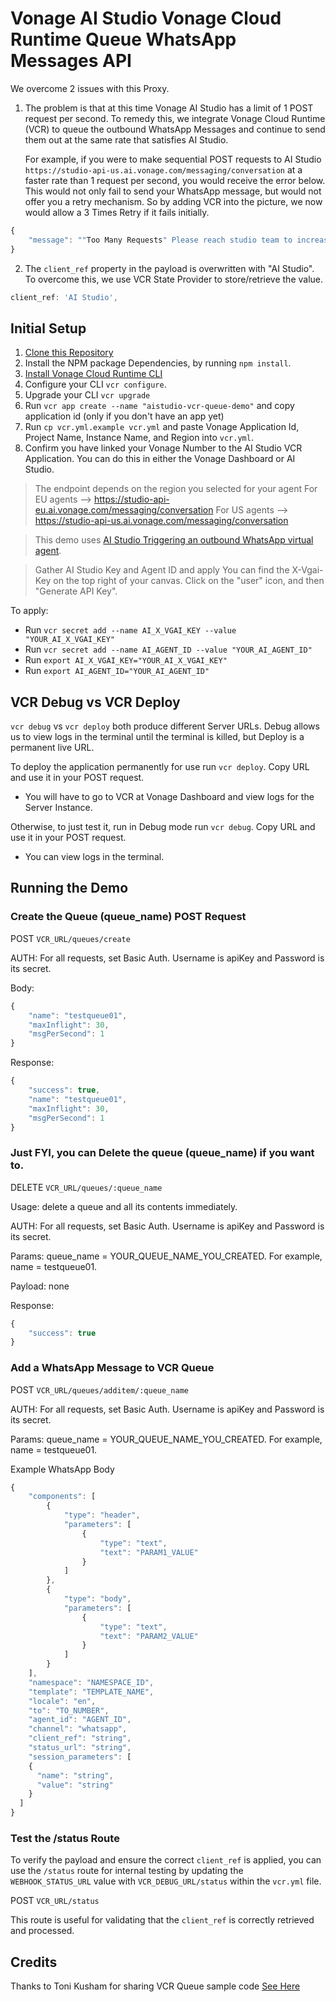 # Vonage AI Studio Vonage Cloud Runtime Queue WhatsApp Messages API

We overcome 2 issues with this Proxy.

1. The problem is that at this time Vonage AI Studio has a limit of 1 POST request per second. To remedy this, we integrate Vonage Cloud Runtime (VCR) to queue the outbound WhatsApp Messages and continue to send them out at the same rate that satisfies AI Studio.

   For example, if you were to make sequential POST requests to AI Studio `https://studio-api-us.ai.vonage.com/messaging/conversation` at a faster rate than 1 request per second, you would receive the error below. This would not only fail to send your WhatsApp message, but would not offer you a retry mechanism. So by adding VCR into the picture, we now would allow a 3 Times Retry if it fails initially.

```js
{
    "message": ""Too Many Requests" Please reach studio team to increase rate limit at ai.support@vonage.com."
}
```

2. The `client_ref` property in the payload is overwritten with "AI Studio". To overcome this, we use VCR State Provider to store/retrieve the value.

```js
client_ref: 'AI Studio',
```

## Initial Setup

1. [Clone this Repository](https://github.com/nexmo-se/aistudio-vcr-messages-queue.git)
2. Install the NPM package Dependencies, by running `npm install`.
3. [Install Vonage Cloud Runtime CLI](https://developer.vonage.com/en/vonage-cloud-runtime/getting-started/working-locally?source=vonage-cloud-runtime)
4. Configure your CLI `vcr configure`.
5. Upgrade your CLI `vcr upgrade`
6. Run `vcr app create --name "aistudio-vcr-queue-demo"` and copy application id (only if you don't have an app yet)
7. Run `cp vcr.yml.example vcr.yml` and paste Vonage Application Id, Project Name, Instance Name, and Region into `vcr.yml`.
8. Confirm you have linked your Vonage Number to the AI Studio VCR Application. You can do this in either the Vonage Dashboard or AI Studio.

> The endpoint depends on the region you selected for your agent
> For EU agents --> https://studio-api-eu.ai.vonage.com/messaging/conversation
> For US agents --> https://studio-api-us.ai.vonage.com/messaging/conversation

> This demo uses [AI Studio Triggering an outbound WhatsApp virtual agent](https://studio.docs.ai.vonage.com/whatsapp/get-started/triggering-an-outbound-whatsapp-virtual-agent).

> Gather AI Studio Key and Agent ID and apply
> You can find the X-Vgai-Key on the top right of your canvas. Click on the "user" icon, and then "Generate API Key".

To apply:

- Run `vcr secret add --name AI_X_VGAI_KEY --value "YOUR_AI_X_VGAI_KEY"`
- Run `vcr secret add --name AI_AGENT_ID --value "YOUR_AI_AGENT_ID"`
- Run `export AI_X_VGAI_KEY="YOUR_AI_X_VGAI_KEY"`
- Run `export AI_AGENT_ID="YOUR_AI_AGENT_ID"`

## VCR Debug vs VCR Deploy

`vcr debug` vs `vcr deploy` both produce different Server URLs. Debug allows us to view logs in the terminal until the terminal is killed, but Deploy is a permanent live URL.

To deploy the application permanently for use run `vcr deploy`. Copy URL and use it in your POST request.

- You will have to go to VCR at Vonage Dashboard and view logs for the Server Instance.

Otherwise, to just test it, run in Debug mode run `vcr debug`. Copy URL and use it in your POST request.

- You can view logs in the terminal.

## Running the Demo

### Create the Queue (queue_name) POST Request

POST `VCR_URL/queues/create`

AUTH: For all requests, set Basic Auth. Username is apiKey and Password is its secret.

Body:

```js
{
    "name": "testqueue01",
    "maxInflight": 30,
    "msgPerSecond": 1
}
```

Response:

```js
{
    "success": true,
    "name": "testqueue01",
    "maxInflight": 30,
    "msgPerSecond": 1
}
```

### Just FYI, you can Delete the queue (queue_name) if you want to.

DELETE `VCR_URL/queues/:queue_name`

Usage: delete a queue and all its contents immediately.

AUTH: For all requests, set Basic Auth. Username is apiKey and Password is its secret.

Params: queue_name = YOUR_QUEUE_NAME_YOU_CREATED. For example, name = testqueue01.

Payload: none

Response:

```js
{
    "success": true
}
```

### Add a WhatsApp Message to VCR Queue

POST `VCR_URL/queues/additem/:queue_name`

AUTH: For all requests, set Basic Auth. Username is apiKey and Password is its secret.

Params: queue_name = YOUR_QUEUE_NAME_YOU_CREATED. For example, name = testqueue01.

Example WhatsApp Body

```js
{
    "components": [
        {
            "type": "header",
            "parameters": [
                {
                    "type": "text",
                    "text": "PARAM1_VALUE"
                }
            ]
        },
        {
            "type": "body",
            "parameters": [
                {
                    "type": "text",
                    "text": "PARAM2_VALUE"
                }
            ]
        }
    ],
    "namespace": "NAMESPACE_ID",
    "template": "TEMPLATE_NAME",
    "locale": "en",
    "to": "TO_NUMBER",
    "agent_id": "AGENT_ID",
    "channel": "whatsapp",
    "client_ref": "string",
    "status_url": "string",
    "session_parameters": [
    {
      "name": "string",
      "value": "string"
    }
  ]
}
```

### Test the /status Route

To verify the payload and ensure the correct `client_ref` is applied, you can use the `/status` route for internal testing by updating the `WEBHOOK_STATUS_URL` value with `VCR_DEBUG_URL/status` within the `vcr.yml` file.

POST `VCR_URL/status`

This route is useful for validating that the `client_ref` is correctly retrieved and processed.

## Credits

Thanks to Toni Kusham for sharing VCR Queue sample code [See Here](https://github.com/klapperkopp/vcr-simple-queue-demo/tree/add-optional-filters-and-checks)
